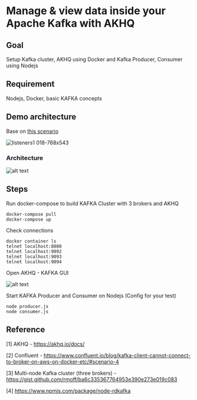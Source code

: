 # Manage & view data inside your Apache Kafka with AKHQ

## Goal

Setup Kafka cluster, AKHQ using Docker and Kafka Producer, Consumer using Nodejs

## Requirement

Nodejs, Docker, basic KAFKA concepts

## Demo architecture

Base on [this scenario](https://www.confluent.io/blog/kafka-client-cannot-connect-to-broker-on-aws-on-docker-etc/#scenario-4)

![listeners1 018-768x543](https://user-images.githubusercontent.com/62415557/165902045-448aeb2d-f424-493d-8722-40973465cc00.png)

### Architecture

![alt text](https://i.ibb.co/dfNhQmD/cluster-architecture.png)


## Steps

Run docker-compose to build KAFKA Cluster with 3 brokers and AKHQ

```
docker-compose pull
docker-compose up
```

Check connections

```
docker container ls
telnet localhost:8080
telnet localhost:9092
telnet localhost:9093
telnet localhost:9094
```

Open AKHQ - KAFKA GUI

![alt text](https://i.ibb.co/SQLsQWT/Capture.png)

Start KAFKA Producer and Consumer on Nodejs (Config for your test)

```
node producer.js
node consumer.js
```

## Reference

[1] AKHQ - https://akhq.io/docs/

[2] Confluent - https://www.confluent.io/blog/kafka-client-cannot-connect-to-broker-on-aws-on-docker-etc/#scenario-4

[3] Multi-node Kafka cluster (three brokers) - https://gist.github.com/rmoff/ba6c335367764953e390e273e019c083

[4] https://www.npmjs.com/package/node-rdkafka

